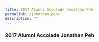```yaml
---
title: 2017 Alumni Accolade Jonathan Peh
permalink: /jonathan-peh/
description: ""
---
```


### 2017 Alumni Accolade Jonathan Peh